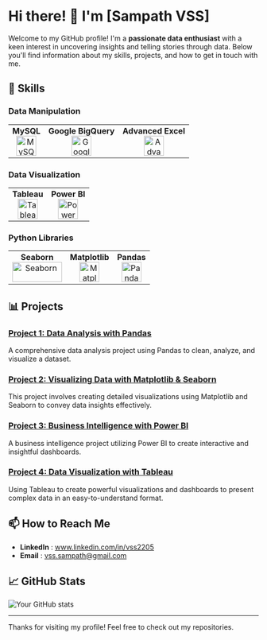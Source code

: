 # Hi there! 👋 I'm [Sampath VSS]

Welcome to my GitHub profile! I'm a **passionate data enthusiast** with a keen interest in uncovering insights and telling stories through data. Below you'll find information about my skills, projects, and how to get in touch with me.

## 🚀 Skills

### Data Manipulation

<table>
  <tr>
    <td align="center">
      <strong>MySQL</strong><br/>
      <img src="https://img.icons8.com/color/48/000000/mysql-logo.png" alt="MySQL" width="40" height="40"/>
    </td>
    <td align="center">
      <strong>Google BigQuery</strong><br/>
      <img src="https://img.icons8.com/color/48/000000/google-cloud.png" alt="Google BigQuery" width="40" height="40"/>
    </td>
    <td align="center">
      <strong>Advanced Excel</strong><br/>
      <img src="https://img.icons8.com/color/48/000000/microsoft-excel-2019.png" alt="Advanced Excel" width="40" height="40"/>
    </td>
  </tr>
</table>

### Data Visualization

<table>
  <tr>
    <td align="center">
      <strong>Tableau</strong><br/>
      <img src="https://img.icons8.com/color/48/000000/tableau-software.png" alt="Tableau" width="40" height="40"/>
    </td>
    <td align="center">
      <strong>Power BI</strong><br/>
      <img src="https://img.icons8.com/color/48/000000/power-bi.png" alt="Power BI" width="40" height="40"/>
    </td>
  </tr>
</table>

### Python Libraries

<table>
  <tr>
    <td align="center">
      <strong>Seaborn</strong><br/>
      <img src="https://seaborn.pydata.org/_static/logo-wide-lightbg.svg" alt="Seaborn" width="100" height="40"/>
    </td>
    <td align="center">
      <strong>Matplotlib</strong><br/>
      <img src="https://matplotlib.org/_static/images/logo2.svg" alt="Matplotlib" width="40" height="40"/>
    </td>
    <td align="center">
      <strong>Pandas</strong><br/>
      <img src="https://upload.wikimedia.org/wikipedia/commons/e/ed/Pandas_logo.svg" alt="Pandas" width="40" height="40"/>
    </td>
  </tr>
</table>


## 📊 Projects

### [Project 1: Data Analysis with Pandas](https://github.com/yourusername/project1)
A comprehensive data analysis project using Pandas to clean, analyze, and visualize a dataset.

### [Project 2: Visualizing Data with Matplotlib & Seaborn](https://github.com/yourusername/project2)
This project involves creating detailed visualizations using Matplotlib and Seaborn to convey data insights effectively.

### [Project 3: Business Intelligence with Power BI](https://github.com/yourusername/project3)
A business intelligence project utilizing Power BI to create interactive and insightful dashboards.

### [Project 4: Data Visualization with Tableau](https://github.com/yourusername/project4)
Using Tableau to create powerful visualizations and dashboards to present complex data in an easy-to-understand format.


## 📫 How to Reach Me

- **LinkedIn** : www.linkedin.com/in/vss2205
- **Email**    : vss.sampath@gmail.com


## 📈 GitHub Stats

![Your GitHub stats](https://github-readme-stats.vercel.app/api?username=SampathVSS&show_icons=true&theme=radical)

---

Thanks for visiting my profile! Feel free to check out my repositories.
